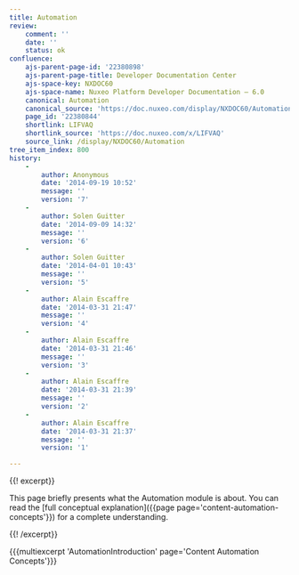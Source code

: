 ```yaml
---
title: Automation
review:
    comment: ''
    date: ''
    status: ok
confluence:
    ajs-parent-page-id: '22380898'
    ajs-parent-page-title: Developer Documentation Center
    ajs-space-key: NXDOC60
    ajs-space-name: Nuxeo Platform Developer Documentation — 6.0
    canonical: Automation
    canonical_source: 'https://doc.nuxeo.com/display/NXDOC60/Automation'
    page_id: '22380844'
    shortlink: LIFVAQ
    shortlink_source: 'https://doc.nuxeo.com/x/LIFVAQ'
    source_link: /display/NXDOC60/Automation
tree_item_index: 800
history:
    -
        author: Anonymous
        date: '2014-09-19 10:52'
        message: ''
        version: '7'
    -
        author: Solen Guitter
        date: '2014-09-09 14:32'
        message: ''
        version: '6'
    -
        author: Solen Guitter
        date: '2014-04-01 10:43'
        message: ''
        version: '5'
    -
        author: Alain Escaffre
        date: '2014-03-31 21:47'
        message: ''
        version: '4'
    -
        author: Alain Escaffre
        date: '2014-03-31 21:46'
        message: ''
        version: '3'
    -
        author: Alain Escaffre
        date: '2014-03-31 21:39'
        message: ''
        version: '2'
    -
        author: Alain Escaffre
        date: '2014-03-31 21:37'
        message: ''
        version: '1'

---
```

{{! excerpt}}

This page briefly presents what the Automation module is about. You can read the [full conceptual explanation]({{page page='content-automation-concepts'}})&nbsp;for a complete understanding.

{{! /excerpt}}

{{{multiexcerpt 'AutomationIntroduction' page='Content Automation Concepts'}}}

&nbsp;

